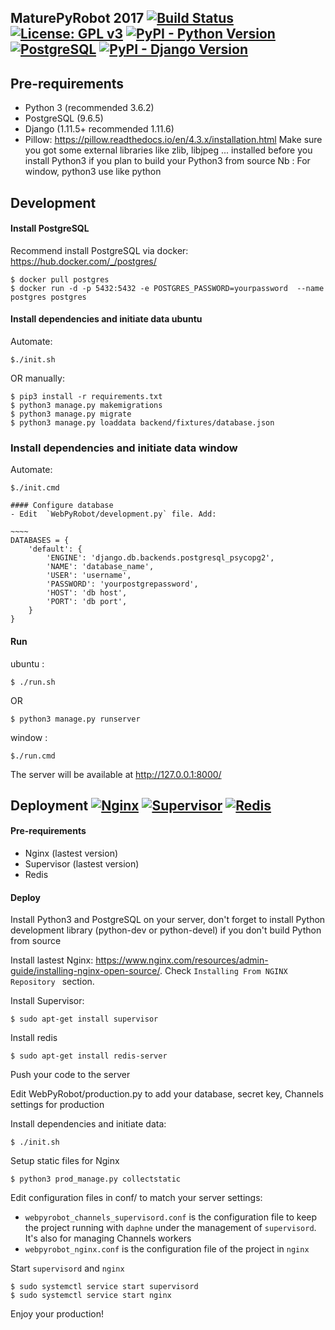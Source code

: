 ## MaturePyRobot 2017 [![Build Status](https://travis-ci.org/AlexAndriamahaleo/MaturePyRobots.svg?branch=master)](https://travis-ci.org/AlexAndriamahaleo/MaturePyRobots) [![License: GPL v3](https://img.shields.io/badge/License-GPL%20v3-blue.svg)](https://github.com/AlexAndriamahaleo/MaturePyRobots/blob/championship_dev/LICENSE) [![PyPI - Python Version](https://img.shields.io/badge/Python-3.6.2-blue.svg)](https://www.python.org/) [![PostgreSQL](https://img.shields.io/badge/PostgreSQL-9.6.5-blue.svg)](https://www.postgresql.org/) [![PyPI - Django Version](https://img.shields.io/badge/django%20version-1.11.5%2B-blue.svg)](https://docs.djangoproject.com/en/2.0/releases/1.11/)

## Pre-requirements

- Python 3 (recommended 3.6.2)
- PostgreSQL (9.6.5)
- Django (1.11.5+ recommended 1.11.6)
- Pillow: https://pillow.readthedocs.io/en/4.3.x/installation.html
Make sure you got some external libraries like zlib, libjpeg ... installed before you install Python3 if you plan to build your Python3 from source
Nb : For window, python3 use like python 

## Development

#### Install PostgreSQL

Recommend install PostgreSQL via docker: https://hub.docker.com/_/postgres/
~~~~
$ docker pull postgres
$ docker run -d -p 5432:5432 -e POSTGRES_PASSWORD=yourpassword  --name postgres postgres
~~~~~

#### Install dependencies and initiate data ubuntu
Automate:
~~~~~
$./init.sh
~~~~~
OR manually:
~~~~~
$ pip3 install -r requirements.txt
$ python3 manage.py makemigrations
$ python3 manage.py migrate
$ python3 manage.py loaddata backend/fixtures/database.json
~~~~~

### Install dependencies and initiate data window 

Automate:
~~~~~
$./init.cmd

#### Configure database
- Edit  `WebPyRobot/development.py` file. Add:

~~~~
DATABASES = {
    'default': {
        'ENGINE': 'django.db.backends.postgresql_psycopg2',
        'NAME': 'database_name',
        'USER': 'username',
        'PASSWORD': 'yourpostgrepassword',
        'HOST': 'db host',
        'PORT': 'db port',
    }
}
~~~~~

#### Run 

ubuntu :
~~~~
$ ./run.sh
~~~~
OR
~~~~~
$ python3 manage.py runserver
~~~~~
window :
~~~~
$./run.cmd
~~~~
The server will be available at http://127.0.0.1:8000/


## Deployment [![Nginx](https://img.shields.io/badge/Nginx-lastest-green.svg)](https://www.nginx.com/) [![Supervisor](https://img.shields.io/badge/Supervisor-lastest-green.svg)](http://supervisord.org/introduction.html) [![Redis](https://img.shields.io/badge/Redis-lastest-orange.svg)](https://redis.io/)

#### Pre-requirements
- Nginx (lastest version)
- Supervisor (lastest version)
- Redis

#### Deploy
Install Python3 and PostgreSQL on your server, don't forget to install Python development library (python-dev or python-devel) if you don't build Python from source

Install lastest Nginx: https://www.nginx.com/resources/admin-guide/installing-nginx-open-source/. Check `Installing From NGINX Repository
` section.

Install Supervisor:
~~~~
$ sudo apt-get install supervisor
~~~~
Install redis
~~~~
$ sudo apt-get install redis-server
~~~~

Push your code to the server

Edit WebPyRobot/production.py to add your database, secret key, Channels settings for production

Install dependencies and initiate data:
~~~~
$ ./init.sh
~~~~
Setup static files for Nginx
~~~~
$ python3 prod_manage.py collectstatic
~~~~
Edit configuration files in conf/ to match your server settings:

- `webpyrobot_channels_supervisord.conf` is the configuration file to keep the project running with `daphne` under the management of `supervisord`. It's also for managing Channels workers
- `webpyrobot_nginx.conf` is the  configuration file of the project in `nginx`

Start `supervisord` and `nginx`

~~~~
$ sudo systemctl service start supervisord
$ sudo systemctl service start nginx
~~~~

Enjoy your production!

